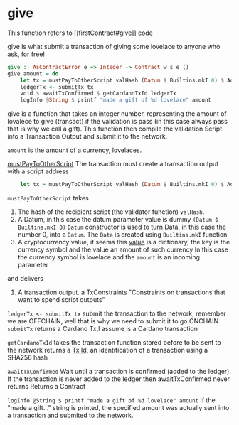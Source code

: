 # give

This function refers to [[firstContract#give]] code

give is what submit a transaction of giving some lovelace to anyone who ask, for free!
```haskell
give :: AsContractError e => Integer -> Contract w s e ()
give amount = do
    let tx = mustPayToOtherScript valHash (Datum $ Builtins.mkI 0) $ Ada.lovelaceValueOf amount      
    ledgerTx <- submitTx tx                                                                          
    void $ awaitTxConfirmed $ getCardanoTxId ledgerTx                                               
    logInfo @String $ printf "made a gift of %d lovelace" amount
```
give is a function that takes an integer number, representing the amount of lovalece to give (transact) if the validation is pass (in this case always pass that is why we call a gift). This function then compile the validation Script into a Transaction Output and submit it to the network.

	
`amount` is the amount of a currency, lovelaces.

[mustPayToOtherScript](https://playground.plutus.iohkdev.io/doc/haddock/plutus-ledger-constraints/html/src/Ledger.Constraints.TxConstraints.html#:~:text=key%20address.%0A%20%20%20%20%7C-,MustPayToOtherScript,-ValidatorHash%20Datum%20Value)
The transaction must create a transaction output with a script address
```haskell
    let tx = mustPayToOtherScript valHash (Datum $ Builtins.mkI 0) $ Ada.lovelaceValueOf amount      
```

`mustPayToOtherScript` 
takes 

1. The hash of the recipient script (the validator function) `valHash`.
2. A Datum, in this case the datum parameter value is dummy `(Datum $ Builtins.mkI 0)`
    `Datum` constructor is used to turn Data, in this case the number 0, into a `Datum`. The `Data` is created using `Builtins.mkI` function
3. A cryptocurrency value, it seems this [value](https://playground.plutus.iohkdev.io/doc/haddock/plutus-ledger-api/html/Plutus-V1-Ledger-Value.html#t:Value) is a dictionary, the key is the currency symbol and the value an amount of such currency
    In this case the currency symbol is lovelace and the `amount` is an incoming parameter

and delivers

1. A transaction output. a TxConstraints [](https://playground.plutus.iohkdev.io/doc/haddock/plutus-ledger-constraints/html/src/Ledger.Constraints.TxConstraints.html#TxConstraint)
    "Constraints on transactions that want to spend script outputs"

`ledgerTx <- submitTx tx`
submit the transaction to the network, remember we are OFFCHAIN, well that is why we need to submit it to go ONCHAIN 
`submitTx` returns a Cardano Tx,I assume is a Cardano transaction

`getCardanoTxId` 
    takes the transaction function stored before to be sent to the network
    returns a [Tx Id](https://playground.plutus.iohkdev.io/doc/haddock/plutus-ledger-api/html/Plutus-V1-Ledger-TxId.html), an identification of a transaction using a SHA256 hash

`awaitTxConfirmed`
    Wait until a transaction is confirmed (added to the ledger). If the transaction is never added to the ledger then awaitTxConfirmed never returns
    Returns a Contract

`logInfo @String $ printf "made a gift of %d lovelace" amount`
    If the "made a gift..." string is printed, the specified amount was actually sent into a transaction and submited to the network.
